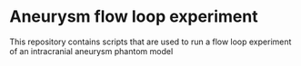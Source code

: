 # Aneurysm flow loop experiment
This repository contains scripts that are used to run a flow loop experiment of an intracranial aneurysm phantom model
